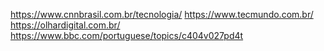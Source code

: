 https://www.cnnbrasil.com.br/tecnologia/
https://www.tecmundo.com.br/
https://olhardigital.com.br/
https://www.bbc.com/portuguese/topics/c404v027pd4t